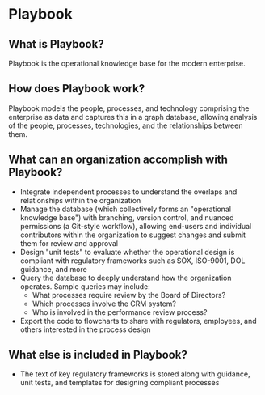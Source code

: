 # Playbook

## What is Playbook?

Playbook is the operational knowledge base for the modern enterprise.

## How does Playbook work?

Playbook models the people, processes, and technology comprising the enterprise as data
and captures this in a graph database, allowing analysis of the people, processes, technologies,
and the relationships between them.

## What can an organization accomplish with Playbook?

* Integrate independent processes to understand the overlaps and relationships within the organization
* Manage the database (which collectively forms an "operational knowledge base") with branching, version control, and nuanced permissions (a Git-style workflow), allowing end-users and individual contributors within the organization
to suggest changes and submit them for review and approval
* Design "unit tests" to evaluate whether the operational design is compliant with
regulatory frameworks such as SOX, ISO-9001, DOL guidance, and more
* Query the database to deeply understand how the organization operates. Sample queries
may include:
  * What processes require review by the Board of Directors?
  * Which processes involve the CRM system?
  * Who is involved in the performance review process?
* Export the code to flowcharts to share with regulators, employees, and others interested in the
process design

## What else is included in Playbook?

* The text of key regulatory frameworks is stored along with guidance, unit tests, and
templates for designing compliant processes

